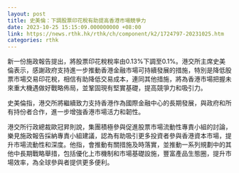 ```yaml
---
layout: post
title: 史美倫：下調股票印花稅有助提高香港市場競爭力
date: 2023-10-25 15:15:09.000000000 +08:00
link: https://news.rthk.hk/rthk/ch/component/k2/1724797-20231025.htm
categories: rthk
---
```


新一份施政報告提出，將股票印花稅稅率由0.13%下調至0.1%。港交所主席史美倫表示，感謝政府支持進一步推動香港金融市場可持續發展的措施，特別是降低股票市場交易印花稅，相信有助降低交易成本，連同其他措施，將為香港市場把握未來重大機遇做好戰略佈局，並鞏固現有堅實基礎，提高競爭力和吸引力。

史美倫指，港交所將繼續致力支持香港作為國際金融中心的長期發展，與政府和所有持份者合作，進一步增強香港市場活力和韌性。

港交所行政總裁歐冠昇則說，集團積極參與促進股票市場流動性專責小組的討論，樂見施政報告採納專責小組建議，認為有助吸引更多投資者參與香港資本市場，提升市場流動性和深度。他指，會推動有關措施及時落實，並推動一系列規劃中的其他中長期戰略舉措，包括優化上市機制和市場基礎設施，豐富產品生態圈，提升市場效率，為全球參與者提供更多便利。
